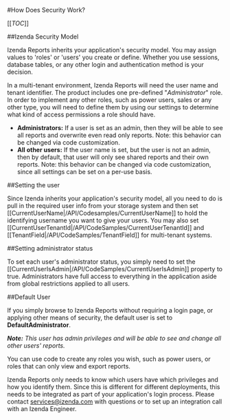 #How Does Security Work?

[[_TOC_]]

##Izenda Security Model

Izenda Reports inherits your application's security model. You may assign values to 'roles' or 'users' you create or define. Whether you use sessions, database tables, or any other login and authentication method is your decision. 

In a multi-tenant environment, Izenda Reports will need the user name and tenant identifier. The product includes one pre-defined "_Administrator_" role. In order to implement any other roles, such as power users, sales or any other type, you will need to define them by using our settings to determine what kind of access permissions a role should have.

- **Administrators:** If a user is set as an admin, then they will be able to see all reports and overwrite even read only reports. Note: this behavior can be changed via code customization.
- **All other users:** If the user name is set, but the user is not an admin, then by default, that user will only see shared reports and their own reports. Note: this behavior can be changed via code customization, since all settings can be set on a per-use basis.

##Setting the user

Since Izenda inherits your application's security model, all you need to do is pull in the required user info from your storage system and then set [[CurrentUserName|/API/Codesamples/CurrentUserName]] to hold the identifying username you want to give your users. You may also set [[CurrentUserTenantId|/API/CodeSamples/CurrentUserTenantId]] and [[TenantField|/API/CodeSamples/TenantField]] for multi-tenant systems.

##Setting administrator status

To set each user's administrator status, you simply need to set the [[CurrentUserIsAdmin|/API/CodeSamples/CurrentUserIsAdmin]] property to true. Administrators have full access to everything in the application aside from global restrictions applied to all users.

##Default User

If you simply browse to Izenda Reports without requiring a login page, or applying other means of security, the default user is set to **DefaultAdministrator**. 

_**Note:** This user has admin privileges and will be able to see and change all other users' reports._

You can use code to create any roles you wish, such as power users, or roles that can only view and export reports. 

Izenda Reports only needs to know which users have which privileges and how you identify them. Since this is different for different deployments, this needs to be integrated as part of your application's login process. Please contact services@izenda.com with questions or to set up an integration call with an Izenda Engineer.